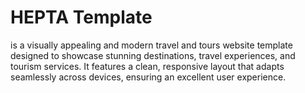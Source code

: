 # HEPTA Template 
is a visually appealing and modern travel and tours website template designed to showcase stunning destinations, travel experiences, and tourism services. It features a clean, responsive layout that adapts seamlessly across devices, ensuring an excellent user experience.
